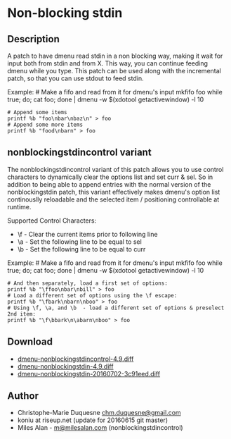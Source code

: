 Non-blocking stdin
==================

Description
-----------
A patch to have dmenu read stdin in a non blocking way, making it wait
for input both from stdin and from X. This way, you can continue feeding
dmenu while you type. This patch can be used along with the incremental
patch, so that you can use stdout to feed stdin.

Example:
	# Make a fifo and read from it for dmenu's input
	mkfifo foo
	while true; do; cat foo; done | dmenu -w $(xdotool getactivewindow) -l 10

	# Append some items
	printf %b "foo\nbar\nbaz\n" > foo
	# Append some more items 
	printf %b "food\nbarn" > foo

## nonblockingstdincontrol variant
The nonblockingstdincontrol variant of this patch allows you to use
control characters to dynamically clear the options list and set curr
& sel. So in addition to being able to append entries with the normal
version of the nonblockingstdin patch, this variant effectively makes
dmenu's option list continouslly reloadable and the selected item /
positioning controllable at runtime.

Supported Control Characters:

- \f - Clear the current items prior to following line
- \a - Set the following line to be equal to sel
- \b - Set the following line to be equal to curr

Example:
	# Make a fifo and read from it for dmenu's input
	mkfifo foo
	while true; do; cat foo; done | dmenu -w $(xdotool getactivewindow) -l 10
	
	# And then separately, load a first set of options:
	printf %b "\ffoo\nbar\nbill" > foo
	# Load a different set of options using the \f escape:
	printf %b "\fbark\nbarn\nboo" > foo
	# Using \f, \a, and \b  - load a different set of options & preselect 2nd item:
	printf %b "\f\bbark\n\abarn\nboo" > foo

Download
--------
* [dmenu-nonblockingstdincontrol-4.9.diff](dmenu-nonblockingstdincontrol-4.9.diff)
* [dmenu-nonblockingstdin-4.9.diff](dmenu-nonblockingstdin-4.9.diff)
* [dmenu-nonblockingstdin-20160702-3c91eed.diff](dmenu-nonblockingstdin-20160702-3c91eed.diff)

Author
------
* Christophe-Marie Duquesne <chm.duquesne@gmail.com>
* koniu at riseup.net (update for 20160615 git master)
* Miles Alan - m@milesalan.com (nonblockingstdincontrol)
